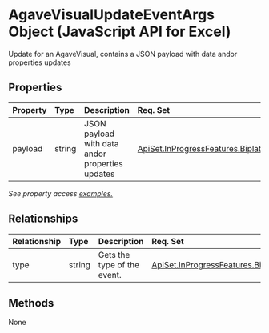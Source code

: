 # AgaveVisualUpdateEventArgs Object (JavaScript API for Excel)

Update for an AgaveVisual, contains a JSON payload with data andor properties updates

## Properties

| Property	   | Type	|Description| Req. Set|
|:---------------|:--------|:----------|:----|
|payload|string|JSON payload with data andor properties updates|[ApiSet.InProgressFeatures.BiplatVisual](../requirement-sets/excel-api-requirement-sets.md)|

_See property access [examples.](#property-access-examples)_

## Relationships
| Relationship | Type	|Description| Req. Set|
|:---------------|:--------|:----------|:----|
|type|string|Gets the type of the event.|[ApiSet.InProgressFeatures.BiplatVisual](../requirement-sets/excel-api-requirement-sets.md)|

## Methods
None

